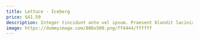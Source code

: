 ```yaml
---
title: Lettuce - Iceberg
price: $41.59
description: Integer tincidunt ante vel ipsum. Praesent blandit lacinia erat. Vestibulum sed magna at nunc commodo placerat.
image: https://dummyimage.com/800x500.png/ff4444/ffffff
---
```

